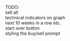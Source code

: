 TODO:<br>
sell all<br>
technical indicators on graph<br>
next 10 weeks in a row etc.<br>
start over button<br>
styling the buy/sell prompt<br>
